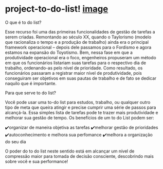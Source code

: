 # project-to-do-list! [image](https://user-images.githubusercontent.com/126898837/228116112-c5855cd8-28f7-49b4-b181-6a5b62c42e72.png)


O que é to do list?

Esse recurso foi uma das primeiras funcionalidades de gestão de tarefas a serem criadas. Remontando ao século XX, quando o Taylorismo (modelo que racionaliza o tempo e a produção de trabalho) ainda era o principal framework operacional – depois dele passamos para o Fordismo e agora estamos na expansão do Toyotismo. Bem, nessa fase em que a produtividade operacional era o foco, engenheiros propuseram um método em que os funcionários listariam suas tarefas para o respectivo dia de trabalho, ordenando-as pelo nível de prioridade. Como resultado, os funcionários passaram a registrar maior nível de produtividade, pois conseguiram ser objetivos em suas pautas de trabalho e de fato se dedicar naquilo que é importante. 

Para que serve to do list?

Você pode usar uma to-do list para estudos, trabalho, ou qualquer outro tipo de meta que queira atingir e precise cumprir uma série de passos para alcançá-la. Essa simples lista de tarefas pode te trazer mais produtividade e melhorar sua gestão de tempo.
Os benefícios de um to do List podem ser:


✔️organizar de maneira objetiva as tarefas
✔️melhorar gestão de prioridades 
✔️autoconhecimento e melhora sua perfomance 
✔️melhora a organização do seu dia

O poder do to do list neste sentido está em alcançar um nível de compressão maior para tomada de decisão consciente, descobrindo mais sobre você e sua performance!


